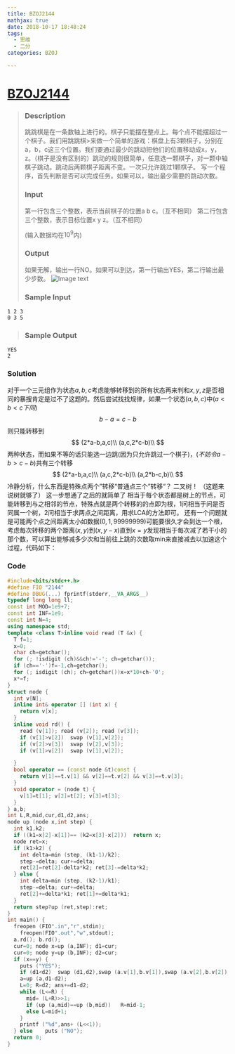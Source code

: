 ```yaml
---
title: BZOJ2144
mathjax: true
date: 2018-10-17 18:48:24
tags: 
  - 思维
  - 二分
categories: BZOJ

---
```

# [BZOJ2144](https://www.lydsy.com/JudgeOnline/problem.php?id=2144) 

>### Description
>跳跳棋是在一条数轴上进行的。棋子只能摆在整点上。每个点不能摆超过一个棋子。我们用跳跳棋>来做一个简单的游戏：棋盘上有3颗棋子，分别在a，b，c这三个位置。我们要通过最少的跳动把他们的位置移动成x，y，z。（棋子是没有区别的）跳动的规则很简单，任意选一颗棋子，对一颗中轴棋子跳动。跳动后两颗棋子距离不变。一次只允许跳过1颗棋子。
>写一个程序，首先判断是否可以完成任务。如果可以，输出最少需要的跳动次数。
>### Input
>第一行包含三个整数，表示当前棋子的位置a b c。（互不相同）
>第二行包含三个整数，表示目标位置x y z。（互不相同）
>
>(输入数据均在$10^9$内)
>
>### Output
>如果无解，输出一行NO。如果可以到达，第一行输出YES，第二行输出最少步数。
>![Image text](https://www.lydsy.com/JudgeOnline/images/2144.jpg)
>
>### Sample Input
```
1 2 3
0 3 5
```
>### Sample Output
```
YES
2
```
### Solution
对于一个三元组作为状态$a,b,c$考虑能够转移到的所有状态再来判和$x,y,z$是否相同的暴搜肯定是过不了这题的。然后尝试找找规律，如果一个状态$(a,b,c)$中$(a<b<c下同)$ 
$$
b-a=c-b
$$
则只能转移到
$$
(2*a-b,a,c)\\
(a,c,2*c-b)\\
$$
两种状态，而如果不等的话只能选一边跳(因为只允许跳过一个棋子)，$(不妨令a-b>c-b)$共有三个转移
$$
(2*a-b,a,c)\\
(a,c,2*c-b)\\
(a,2*b-c,b)\\
$$
冷静分析，什么东西是特殊点两个”转移“普通点三个”转移“？
二叉树！
（这题来说树就够了）
这一步想通了之后的就简单了
相当于每个状态都是树上的节点，可能转移到与之相邻的节点，特殊点就是两个转移的的点即为根，1问相当于问是否同属一个树，2问相当于求两点之间距离，用求LCA的方法即可。
还有一个问题就是可能两个点之间距离太小如数据$(0,1,99999999)$可能要很久才会到达一个根，考虑每次转移的两个距离$(x,y)$到$(x,y-x)$直到$x=y$发现相当于每次减了若干小的那个数，可以算出能够减多少次和当前往上跳的次数取min来直接减去以加速这个过程，代码如下：

### Code
```c++
#include<bits/stdc++.h>
#define FIO "2144"
#define DBUG(...) fprintf(stderr,__VA_ARGS__)
typedef long long ll;
const int MOD=1e9+7;
const int INF=1e9;
const int N=4;
using namespace std;
template <class T>inline void read (T &x) {
  T f=1;
  x=0;
  char ch=getchar();
  for (; !isdigit (ch)&&ch!='-'; ch=getchar());
  if (ch=='-')f=-1,ch=getchar();
  for (; isdigit (ch); ch=getchar())x=x*10+ch-'0';
  x*=f;
}
struct node {
  int v[N];
  inline int& operator [] (int x) {
    return v[x];
  }
  inline void rd() {
    read (v[1]); read (v[2]); read (v[3]);
    if (v[1]>v[2])	swap (v[1],v[2]);
    if (v[2]>v[3])	swap (v[2],v[3]);
    if (v[1]>v[2])	swap (v[1],v[2]);

  }
  bool operator == (const node &t)const {
    return v[1]==t.v[1] && v[2]==t.v[2] && v[3]==t.v[3];
  }
  void operator = (node t) {
    v[1]=t[1]; v[2]=t[2]; v[3]=t[3];
  }
} a,b;
int L,R,mid,cur,d1,d2,ans;
node up (node x,int step) {
  int k1,k2;
  if ((k1=x[2]-x[1])== (k2=x[3]-x[2]))	return x;
  node ret=x;
  if (k1>k2) {
    int delta=min (step, (k1-1)/k2);
    step-=delta; cur+=delta;
    ret[2]=ret[2]-delta*k2; ret[3]-=delta*k2;
  } else {
    int delta=min (step, (k2-1)/k1);
    step-=delta; cur+=delta;
    ret[2]+=delta*k1; ret[1]+=delta*k1;
  }
  return step?up (ret,step):ret;
}
int main() {
  freopen (FIO".in","r",stdin);
	freopen(FIO".out","w",stdout);
  a.rd(); b.rd();
  cur=0; node x=up (a,INF); d1=cur;
  cur=0; node y=up (b,INF); d2=cur;
  if (x==y) {
    puts ("YES");
    if (d1<d2)	swap (d1,d2),swap (a.v[1],b.v[1]),swap (a.v[2],b.v[2]),swap (a.v[3],b.v[3]);
    a=up (a,d1-d2);
    L=0; R=d2; ans+=d1-d2;
    while (L<=R) {
      mid= (L+R)>>1;
      if (up (a,mid)==up (b,mid))	R=mid-1;
      else L=mid+1;
    }
    printf ("%d",ans+ (L<<1));
  } else	puts ("NO");
  return 0;
}
```
